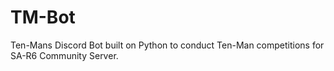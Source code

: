 # TM-Bot
Ten-Mans Discord Bot built on Python to conduct Ten-Man competitions for SA-R6 Community Server.
